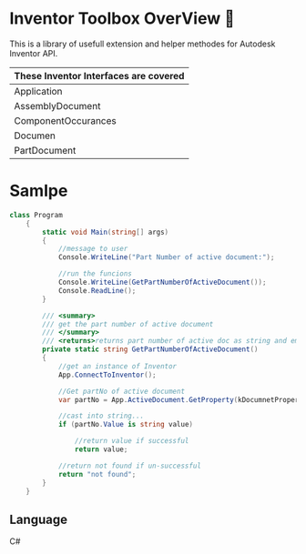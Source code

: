 # Inventor Toolbox OverView 🧰
This is a library of usefull extension and helper methodes for Autodesk Inventor API. 

|These Inventor Interfaces are covered|
|----------------------------------|
|Application|
|AssemblyDocument|
|ComponentOccurances|
|Documen|
|PartDocument|

# Samlpe
```csharp
class Program
    {
        static void Main(string[] args)
        {
            //message to user
            Console.WriteLine("Part Number of active document:");

            //run the funcions
            Console.WriteLine(GetPartNumberOfActiveDocument());
            Console.ReadLine();
        }

        /// <summary>
        /// get the part number of active document
        /// </summary>
        /// <returns>returns part number of active doc as string and empty string if not of type string</returns>
        private static string GetPartNumberOfActiveDocument()
        {
            //get an instance of Inventor
            App.ConnectToInventor();

            //Get partNo of active document
            var partNo = App.ActiveDocument.GetProperty(kDocumnetProperty.PartNumber);

            //cast into string...
            if (partNo.Value is string value)

                //return value if successful
                return value;

            //return not found if un-successful
            return "not found";
        }
    }
```
## Language
C# 
